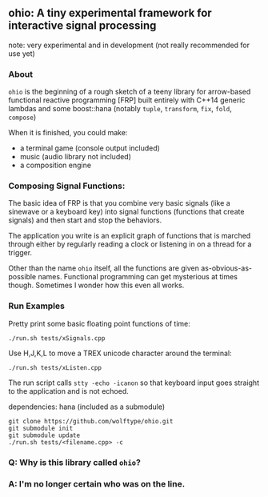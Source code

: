 ## ohio: A tiny experimental framework for interactive signal processing
note: very experimental and in development (not really recommended for use yet)

###  About

`ohio` is the beginning of a rough sketch of a teeny library for arrow-based
functional reactive programming [FRP] built entirely with C++14 generic lambdas
and some boost::hana (notably `tuple`, `transform`, `fix`, `fold`, `compose`)

When it is finished, you could make:

* a terminal game (console output included)
* music (audio library not included)
* a composition engine

### Composing Signal Functions:

The basic idea of FRP is that you combine very basic signals (like a sinewave or
a keyboard key) into signal functions (functions that create signals) and then
start and stop the behaviors.

The application you write is an explicit graph of functions that is marched through
either by regularly reading a clock or listening in on a thread for a trigger.

Other than the name `ohio` itself, all the functions are given as-obvious-as-possible
names.  Functional programming can get mysterious at times though.  Sometimes
I wonder how this even all works.

### Run Examples

Pretty print some basic floating point functions of time:
```
./run.sh tests/xSignals.cpp
```

Use H,J,K,L to move a TREX unicode character around the terminal:
```
./run.sh tests/xListen.cpp
```

The run script calls `stty -echo -icanon` so that keyboard input goes straight to the application
and is not echoed.

dependencies: hana (included as a submodule)

    git clone https://github.com/wolftype/ohio.git
    git submodule init
    git submodule update
    ./run.sh tests/<filename.cpp> -c

###  Q: Why is this library called `ohio`?
###  A: I'm no longer certain who was on the line.
